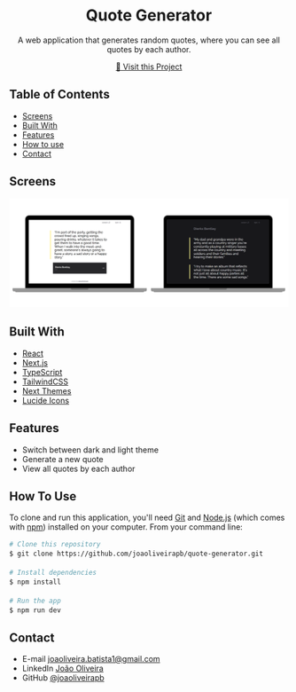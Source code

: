 <h1 align="center">Quote Generator</h1>

<div align="center">
  A web application that generates random quotes, where you can see all quotes by each author.
</div>

<p align="center">
  <a href="https://quote-generator-rust-one.vercel.app/">🔗 Visit this Project</a>
</p>

<!-- TABLE OF CONTENTS -->

## Table of Contents

- [Screens](#screens)
- [Built With](#built-with)
- [Features](#features)
- [How to use](#how-to-use)
- [Contact](#contact)

<!-- SCREENS -->

## Screens

![screenshot](./public/preview.png)

<!-- BUILD WITH -->

## Built With

- [React](https://reactjs.org/)
- [Next.js](https://nextjs.org/)
- [TypeScript](https://www.typescriptlang.org/)
- [TailwindCSS](https://tailwindcss.com/)
- [Next Themes](https://github.com/pacocoursey/next-themes#readme)
- [Lucide Icons](https://lucide.dev/)

<!-- FEATURES -->

## Features

- Switch between dark and light theme
- Generate a new quote
- View all quotes by each author

<!-- HOW TO USE -->

## How To Use

To clone and run this application, you'll need [Git](https://git-scm.com) and [Node.js](https://nodejs.org/en/download/) (which comes with [npm](http://npmjs.com)) installed on your computer. From your command line:

```bash
# Clone this repository
$ git clone https://github.com/joaoliveirapb/quote-generator.git

# Install dependencies
$ npm install

# Run the app
$ npm run dev
```

<!-- CONTACT -->

## Contact

- E-mail [joaoliveira.batista1@gmail.com](mailto:joaoliveira.batista1@gmail.com)
- LinkedIn [João Oliveira](https://www.linkedin.com/in/joao-oliveira-preto-batista/)
- GitHub [@joaoliveirapb](https://github.com/joaoliveirapb)